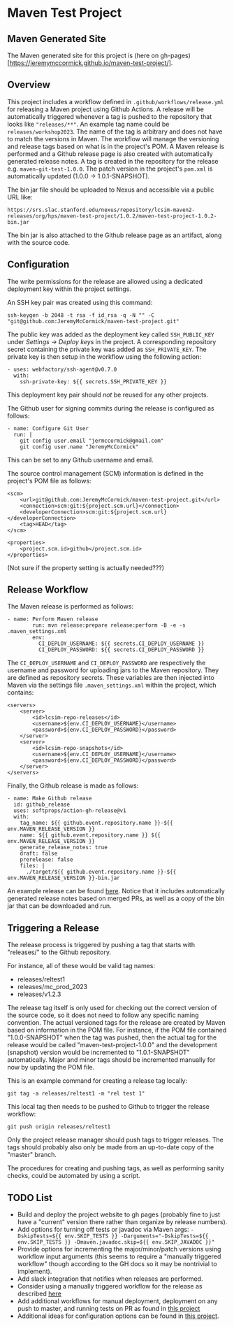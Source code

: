 # Maven Test Project

## Maven Generated Site

The Maven generated site for this project is (here on gh-pages)[https://jeremymccormick.github.io/maven-test-project/].

## Overview

This project includes a workflow defined in `.github/workflows/release.yml` for releasing a Maven project using Github Actions. A release will be automatically triggered whenever a tag is pushed to the repository that looks like `"releases/**"`. An example tag name could be `releases/workshop2023`. The name of the tag is arbitrary and does not have to match the versions in Maven. The workflow will manage the versioning and release tags based on what is in the project's POM. A Maven release is performed and a Github release page is also created with automatically generated release notes. A tag is created in the repository for the release e.g. `maven-git-test-1.0.0`. The patch version in the project's `pom.xml` is automatically updated (1.0.0 -> 1.0.1-SNAPSHOT).

The bin jar file should be uploaded to Nexus and accessible via a public URL like:

```
https://srs.slac.stanford.edu/nexus/repository/lcsim-maven2-releases/org/hps/maven-test-project/1.0.2/maven-test-project-1.0.2-bin.jar
```

The bin jar is also attached to the Github release page as an artifact, along with the source code.

## Configuration

The write permissions for the release are allowed using a dedicated deployment key within the project settings. 

An SSH key pair was created using this command:

```
ssh-keygen -b 2048 -t rsa -f id_rsa -q -N "" -C "git@github.com:JeremyMcCormick/maven-test-project.git"
```

The public key was added as the deployment key called `SSH_PUBLIC_KEY` under _Settings -> Deploy keys_ in the project. A corresponding repository secret containing the private key was added as `SSH_PRIVATE_KEY`. The private key is then setup in the workflow using the following action:

```
- uses: webfactory/ssh-agent@v0.7.0
  with:
    ssh-private-key: ${{ secrets.SSH_PRIVATE_KEY }}
```

This deployment key pair should _not_ be reused for any other projects.

The Github user for signing commits during the release is configured as follows:

```
- name: Configure Git User
  run: |
    git config user.email "jermccormick@gmail.com"
    git config user.name "JeremyMcCormick"
```

This can be set to any Github username and email.

The source control management (SCM) information is defined in the project's POM file as follows:

```
<scm>
    <url>git@github.com:JeremyMcCormick/maven-test-project.git</url>
    <connection>scm:git:${project.scm.url}</connection>
    <developerConnection>scm:git:${project.scm.url}</developerConnection>
    <tag>HEAD</tag>
</scm>

<properties>
    <project.scm.id>github</project.scm.id>
</properties>
```

(Not sure if the property setting is actually needed???)

## Release Workflow

The Maven release is performed as follows:

```
- name: Perform Maven release
        run: mvn release:prepare release:perform -B -e -s .maven_settings.xml
        env:
          CI_DEPLOY_USERNAME: ${{ secrets.CI_DEPLOY_USERNAME }}
          CI_DEPLOY_PASSWORD: ${{ secrets.CI_DEPLOY_PASSWORD }}
 ```

The `CI_DEPLOY_USERNAME` and `CI_DEPLOY_PASSWORD` are respectively the username and password for uploading jars to the Maven repository. They are defined as repository secrets. These variables are then injected into Maven via the settings file `.maven_settings.xml` within the project, which contains:

```
<servers>
    <server>
        <id>lcsim-repo-releases</id>
        <username>${env.CI_DEPLOY_USERNAME}</username>
        <password>${env.CI_DEPLOY_PASSWORD}</password>
    </server>
    <server>
        <id>lcsim-repo-snapshots</id>
        <username>${env.CI_DEPLOY_USERNAME}</username>
        <password>${env.CI_DEPLOY_PASSWORD}</password>
    </server>
</servers>
``` 

Finally, the Github release is made as follows:

```
- name: Make Github release
  id: github_release
  uses: softprops/action-gh-release@v1
  with:
    tag_name: ${{ github.event.repository.name }}-${{ env.MAVEN_RELEASE_VERSION }}
    name: ${{ github.event.repository.name }} ${{ env.MAVEN_RELEASE_VERSION }}
    generate_release_notes: true
    draft: false
    prerelease: false
    files: |
      ./target/${{ github.event.repository.name }}-${{ env.MAVEN_RELEASE_VERSION }}-bin.jar
```

An example release can be found [here](https://github.com/JeremyMcCormick/maven-test-project/releases/tag/maven-test-project-1.0.15). Notice that it includes automatically generated release notes based on merged PRs, as well as a copy of the bin jar that can be downloaded and run.

## Triggering a Release

The release process is triggered by pushing a tag that starts with "releases/" to the Github repository.

For instance, all of these would be valid tag names:

- releases/reltest1
- releases/mc_prod_2023
- releases/v1.2.3

The release tag itself is only used for checking out the correct version of the source code, so it does not need to follow any specific naming convention. The actual versioned tags for the release are created by Maven based on information in the POM file. For instance, if the POM file contained "1.0.0-SNAPSHOT" when the tag was pushed, then the actual tag for the release would be called "maven-test-project-1.0.0" and the development (snapshot) version would be incremented to "1.0.1-SNAPSHOT" automatically. Major and minor tags should be incremented manually for now by updating the POM file.

This is an example command for creating a release tag locally:

```
git tag -a releases/reltest1 -m "rel test 1"
```

This local tag then needs to be pushed to Github to trigger the release workflow:

```
git push origin releases/reltest1
```

Only the project release manager should push tags to trigger releases. The tags should probably also only be made from an up-to-date copy of the "master" branch.

The procedures for creating and pushing tags, as well as performing sanity checks, could be automated by using a script.

## TODO List

- Build and deploy the project website to gh pages (probably fine to just have a "current" version there rather than organize by release numbers).
- Add options for turning off tests or javadoc via Maven args: `-DskipTests=${{ env.SKIP_TESTS }} -Darguments="-DskipTests=${{ env.SKIP_TESTS }} -Dmaven.javadoc.skip=${{ env.SKIP_JAVADOC }}"`
- Provide options for incrementing the major/minor/patch versions using workflow input arguments (this seems to require a "manually triggered workflow" though according to the GH docs so it may be nontrivial to implement).
- Add slack integration that notifies when releases are performed.
- Consider using a manually triggered workflow for the release as described [here](https://docs.github.com/en/actions/managing-workflow-runs/manually-running-a-workflow)
- Add additional workflows for manual deployment, deployment on any push to master, and running tests on PR as found in [this project](https://github.com/wocommunity/wonder/tree/master/.github/workflows)
- Additional ideas for configuration options can be found in [this project](https://github.com/qcastel/github-actions-maven-release).
